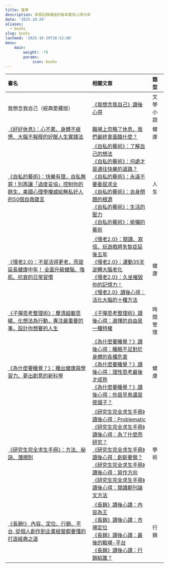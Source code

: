 ```yaml
---
title: 書單
description: 本頁記錄讀過的每本書及心得分享
date: '2025-10-29'
aliases:
  - books
slug: books
lastmod: '2025-10-29T16:52:00'
menu:
    main: 
        weight: -70
        params:
            icon: books
---
```

| 書名      | 相關文章 | 類型     |
| :---        |    :----   |          :--- |
| 我想念我自己（經典愛藏版）| [《我想念我自己》讀後心得](https://scientiatw.live/p/still-alice/) | 文學小說 |
| [《好好休息》：心不累、身體不疲憊、大腦不報廢的好眠人生實踐法](https://www.books.com.tw/exep/assp.php/scientia/products/0010983296?utm_source=scientia&utm_medium=ap-books&utm_content=recommend&utm_campaign=ap-202510) | [職場上忽略了休息，我們最終會面臨什麼？](https://scientiatw.live/p/well-rest-ignore-rest/) | 健康 |
| [《自私的藝術》：快樂有理，自私無罪！別再讓「過度妥協」控制你的餘生，美國心理學權威給無私好人的50個自救箴言](https://www.books.com.tw/exep/assp.php/scientia/products/0010973322?utm_source=scientia&utm_medium=ap-books&utm_content=recommend&utm_campaign=ap-202508)      | [《自私的藝術》：了解自己的想法](https://scientiatw.live/p/the-art-of-selfishness-understand-your-thoughts/)<br>[《自私的藝術》：何處才是通往快樂的道路？](https://scientiatw.live/p/the-art-of-selfishness-where-the-way-lead-to-hapiness/)<br>[《自私的藝術》：永遠不要委屈求全](https://scientiatw.live/p/the-art-of-selfishness-never-compromise/)<br>[《自私的藝術》：自身問題的根源](https://scientiatw.live/p/the-art-of-selfishness-root-of-my-problems/)<br>[《自私的藝術》：生活的壓力](https://scientiatw.live/p/the-art-of-selfishness-stress-of-life/)<br>[《自私的藝術》：偷懶的藝術](https://scientiatw.live/p/the-art-of-selfishness-art-of-shirk/)       | 人生   |
| [《慢老2.0》：不是活得更老，而是延長健康中年！ 全面升級健腦、強肌、抗衰的日常習慣](https://www.books.com.tw/exep/assp.php/scientia/products/0010982682?utm_source=scientia&utm_medium=ap-books&utm_content=recommend&utm_campaign=ap-202507)   | [《慢老2.0》：閱讀、寫信、玩遊戲將失智症延後五年](https://scientiatw.live/p/slow-aging-cognitive-reserve/)<br>[《慢老2.0》：運動35天逆轉大腦老化](https://scientiatw.live/p/slow-aging-reverse-brain-aging/)<br>[《慢老2.0》：久坐摧毀你的記憶力！](https://scientiatw.live/p/slow-aging-sedentary-destroy-your-memory/)<br>[《慢老2.0》讀後心得：活化大腦的十種方法](https://scientiatw.live/p/slow-aging-ten-ways-to-activate-your-brain/)        | 健康      |
|  [《子彈思考整理術》：釐清超載思緒，化想法為行動，專注最重要的事，設計你想要的人生](https://www.books.com.tw/exep/assp.php/scientia/products/0010926376?utm_source=scientia&utm_medium=ap-books&utm_content=recommend&utm_campaign=ap-202505) | [《子彈思考整理術》讀後心得：選擇的自由是一種特權](https://scientiatw.live/p/the-bullet-journal-method-freedom-of-choose-is-privilege/)  | 時間管理  |
|  [《為什麼要睡覺？》：睡出健康與學習力、夢出創意的新科學](https://www.books.com.tw/exep/assp.php/scientia/products/0010959050?utm_source=scientia&utm_medium=ap-books&utm_content=recommend&utm_campaign=ap-202504)  | [《為什麼要睡覺？》讀後心得：睡眠不足對於身體的各種危害](https://scientiatw.live/p/why-we-sleep-harm/)<br>[《為什麼要睡覺？》讀後心得：理性思考最後才成熟](https://scientiatw.live/p/why-we-sleep-youth/)<br>[《為什麼要睡覺？》讀後心得：你是早鳥還是夜貓子？](https://scientiatw.live/p/why-we-sleep-type/)  |  健康  |
|  [《研究生完全求生手冊》：方法、秘訣、潛規則](https://www.books.com.tw/exep/assp.php/scientia/products/0010762863?utm_source=scientia&utm_medium=ap-books&utm_content=recommend&utm_campaign=ap-202504)  |  [《研究生完全求生手冊》讀後心得：Problematic](https://scientiatw.live/p/survival-handbook-for-graduate-student-problematic/)<br>[《研究生完全求生手冊》讀後心得：為了什麼而研究？](https://scientiatw.live/p/survival-handbook-for-graduate-student-goal/)<br>[《研究生完全求生手冊》讀後心得：創新要領？](https://scientiatw.live/p/survival-handbook-for-graduate-student-innovation/)<br>[《研究生完全求生手冊》讀後心得：寫作方向](https://scientiatw.live/p/survival-handbook-for-graduate-student-write/)<br>[《研究生完全求生手冊》讀後心得：閱讀期刊論文方法](https://scientiatw.live/p/survival-handbook-for-graduate-student-read/)  |  學術  |
|  [《長銷!》 內容、定位、行銷、平台, 從個人創作到企業經營都要懂的打造經典之道](https://www.books.com.tw/exep/assp.php/scientia/products/0010928347?utm_source=scientia&utm_medium=ap-books&utm_content=recommend&utm_campaign=ap-202504)  |  [《長銷》讀後心讀：內容為王](https://scientiatw.live/p/perennial-seller-content/)<br>[《長銷》讀後心讀：市場定位](https://scientiatw.live/p/perennial-seller-positioning/)<br>[《長銷》讀後心讀：最後的戰場-平台](https://scientiatw.live/p/perennial-seller-platform/)<br>[《長銷》讀後心讀：行銷給誰？](https://scientiatw.live/p/perennial-seller-marketing/)  |  行銷  |
